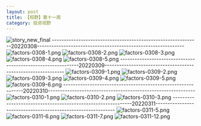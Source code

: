 ```yaml
---
layout: post
title: 【视野】第十一周
category: 投资视野
---
```

![story_new_final](http://r74vtd8b0.hd-bkt.clouddn.com/img/story_new_final.png)
-------------------------------------------------------------20220308-------------------------------------------------------------
![factors-0308-1.png](http://r74vtd8b0.hd-bkt.clouddn.com/img/factors-0308-1.png)
![factors-0308-2.png](http://r74vtd8b0.hd-bkt.clouddn.com/img/factors-0308-2.png)
![factors-0308-3.png](http://r74vtd8b0.hd-bkt.clouddn.com/img/factors-0308-3.png)
![factors-0308-4.png](http://r74vtd8b0.hd-bkt.clouddn.com/img/factors-0308-4.png)
![factors-0308-5.png](http://r74vtd8b0.hd-bkt.clouddn.com/img/factors-0308-5.png)
-------------------------------------------------------------20220309-------------------------------------------------------------
![factors-0309-1.png](http://r74vtd8b0.hd-bkt.clouddn.com/img/factors-0309-1.png)
![factors-0309-2.png](http://r74vtd8b0.hd-bkt.clouddn.com/img/factors-0309-2.png)
![factors-0309-3.png](http://r74vtd8b0.hd-bkt.clouddn.com/img/factors-0309-3.png)
![factors-0309-4.png](http://r74vtd8b0.hd-bkt.clouddn.com/img/factors-0309-4.png)
![factors-0309-5.png](http://r74vtd8b0.hd-bkt.clouddn.com/img/factors-0309-5.png)
![factors-0309-6.png](http://r74vtd8b0.hd-bkt.clouddn.com/img/factors-0309-6.png)
-------------------------------------------------------------20220310-------------------------------------------------------------
![factors-0310-1.png](http://r74vtd8b0.hd-bkt.clouddn.com/img/factors-0310-1.png)
![factors-0310-2.png](http://r74vtd8b0.hd-bkt.clouddn.com/img/factors-0310-2.png)
![factors-0310-3.png](http://r74vtd8b0.hd-bkt.clouddn.com/img/factors-0310-3.png)
-------------------------------------------------------------20220311-------------------------------------------------------------
![factors-0311-5.png](http://r74vtd8b0.hd-bkt.clouddn.com/img/factors-0311-5.png)
![factors-0311-6.png](http://r74vtd8b0.hd-bkt.clouddn.com/img/factors-0311-6.png)
![factors-0311-7.png](http://r74vtd8b0.hd-bkt.clouddn.com/img/factors-0311-7.png)
![factors-0311-12.png](http://r74vtd8b0.hd-bkt.clouddn.com/img/factors-0311-12.png)



  




